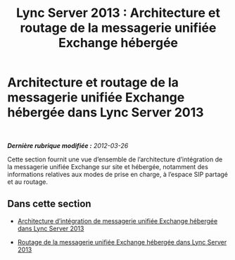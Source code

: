 ﻿---
title: 'Lync Server 2013 : Architecture et routage de la messagerie unifiée Exchange hébergée'
TOCTitle: Architecture et routage de la messagerie unifiée Exchange hébergée
ms:assetid: 4ea4a2ce-01d9-4209-bf8e-98fa9027fb7a
ms:mtpsurl: https://technet.microsoft.com/fr-fr/library/Gg398318(v=OCS.15)
ms:contentKeyID: 49297175
ms.date: 05/20/2016
mtps_version: v=OCS.15
ms.translationtype: HT
---

# Architecture et routage de la messagerie unifiée Exchange hébergée dans Lync Server 2013

 

_**Dernière rubrique modifiée :** 2012-03-26_

Cette section fournit une vue d’ensemble de l’architecture d’intégration de la messagerie unifiée Exchange sur site et hébergée, notamment des informations relatives aux modes de prise en charge, à l’espace SIP partagé et au routage.

## Dans cette section

  - [Architecture d’intégration de messagerie unifiée Exchange hébergée dans Lync Server 2013](lync-server-2013-hosted-exchange-um-integration-architecture.md)

  - [Routage de la messagerie unifiée Exchange hébergée dans Lync Server 2013](lync-server-2013-hosted-exchange-um-routing.md)


